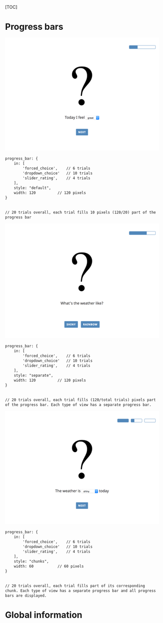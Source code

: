 [TOC]

# Progress bars

<img src='../images/progress_samples/pb_default.png' alt='progress bar sample' height='auto' width='700' />

```
progress_bar: {
    in: [
        'forced_choice',    // 6 trials
        'dropdown_choice'   // 10 trials
        'slider_rating',    // 4 trials
    ],
    style: "default",
    width: 120          // 120 pixels
}


// 20 trials overall, each trial fills 10 pixels (120/20) part of the progress bar
```

<img src='../images/progress_samples/pb_separate.png' alt='progress bar sample' height='auto' width='700' />

```
progress_bar: {
    in: [
        'forced_choice',    // 6 trials
        'dropdown_choice'   // 10 trials
        'slider_rating',    // 4 trials
    ],
    style: "separate",
    width: 120          // 120 pixels
}


// 20 trials overall, each trial fills (120/total trials) pixels part of the progress bar. Each type of view has a separate progress bar.
```

<img src='../images/progress_samples/pb_chunks.png' alt='progress bar sample' height='auto' width='700' />

```
progress_bar: {
    in: [
        'forced_choice',    // 6 trials
        'dropdown_choice'   // 10 trials
        'slider_rating',    // 4 trials
    ],
    style: "chunks",
    width: 60           // 60 pixels
}


// 20 trials overall, each trial fills part of its corresponding chunk. Each type of view has a separate progress bar and all progress bars are displayed.
```

# Global information
